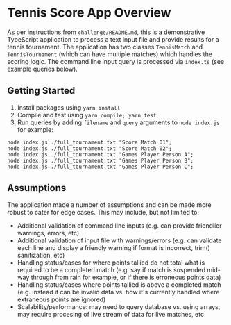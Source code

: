 # Tennis Score App Overview

As per instructions from `challenge/README.md`, this is a demonstrative TypeScript application to process a text input file and provide results for a tennis tournament. The application has two classes `TennisMatch` and `TennisTournament` (which can have multiple matches) which handles the scoring logic. The command line input query is processed via `index.ts` (see example queries below).

## Getting Started

1. Install packages using `yarn install`
2. Compile and test using `yarn compile; yarn test`
3. Run queries by adding `filename` and `query` arguments to `node index.js` for example:

```
node index.js ./full_tournament.txt "Score Match 01";
node index.js ./full_tournament.txt "Score Match 02";
node index.js ./full_tournament.txt "Games Player Person A";
node index.js ./full_tournament.txt "Games Player Person B";
node index.js ./full_tournament.txt "Games Player Person C";
```

## Assumptions

The application made a number of assumptions and can be made more robust to cater for edge cases. This may include, but not limited to:

* Additional validation of command line inputs (e.g. can provide friendlier warnings, errors, etc)
* Additional validation of input file with warnings/errors (e.g. can validate each line and display a friendly warning if format is incorrect, trim() sanitization, etc)
* Handling status/cases for where points tallied do not total what is required to be a completed match (e.g. say if match is suspended mid-way through from rain for example, or if there is erroneous points data)
* Handling status/cases where points tallied is above a completed match (e.g. instead it can be invalid data vs. how it's currently handled where extraneous points are ignored)
* Scalability/performance: may need to query database vs. using arrays, may require procesing of live stream of data for live matches, etc